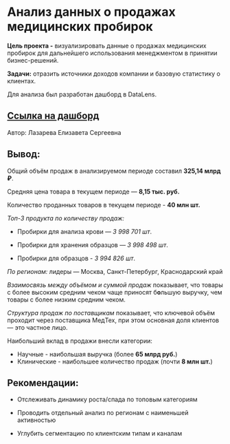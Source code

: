 # Анализ данных о продажах медицинских пробирок

**Цель проекта -** визуализировать данные о продажах медицинских пробирок для дальнейшего использования менеджментом в принятии бизнес-решений.

**Задачи:** отразить источники доходов компании и базовую статистику о клиентах.

Для анализа был разработан дашборд в DataLens.

## **[Ссылка на дашборд](https://datalens.yandex/pf6btrrhlfvca)**

Автор: Лазарева Елизавета Сергеевна

## Вывод:

Общий объём продаж в анализируемом периоде составил **325,14 млрд ₽**.

Средняя цена товара в текущем периоде — **8,15 тыс. руб.**

Количество проданных товаров в текущем периоде - **40 млн шт.**

*Топ-3 продукта по количеству продаж:*

- Пробирки для анализа крови — *3 998 701 шт*.

- Пробирки для хранения образцов — *3 998 498 шт*.

- Пробирки для образцов - *3 994 826 шт*.


*По регионам:* лидеры — Москва, Санкт-Петербург, Краснодарский край

*Взаимосвязь между объёмом и суммой продаж* показывает, что товары с более высоким средним чеком чаще приносят б**о**льшую выручку, чем товары с более низким средним чеком.

*Структура продаж по поставщикам* показывает, что ключевой объём проходит через поставщика МедТех, при этом основная доля клиентов — это частное лицо.

Наибольший вклад в продажи внесли категории:

* Научные - наибольшая выручка (более **65 млрд руб.**)
* Клинические - наибольшее количество продаж (почти **8 млн шт.**)

## Рекомендации:

- Отслеживать динамику роста/спада по топовым категориям

- Проводить отдельный анализ по регионам с наименьшей активностью

- Углубить сегментацию по клиентским типам и каналам
